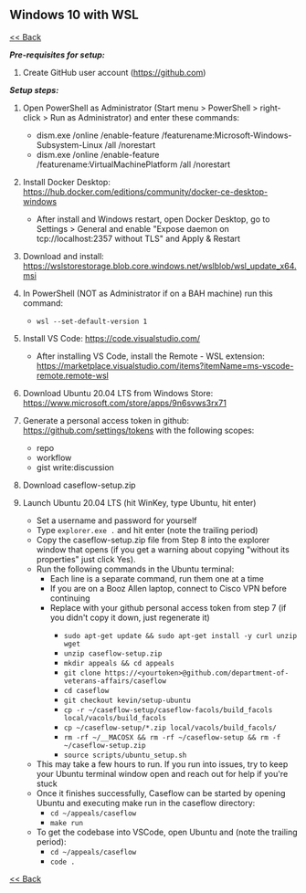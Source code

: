 ## Windows 10 with WSL ######################################################

[<< Back](README.md)

***Pre-requisites for setup:***

1. Create GitHub user account (https://github.com)

***Setup steps:***

1. Open PowerShell as Administrator (Start menu > PowerShell > right-click > Run as Administrator) and enter these commands:
    * dism.exe /online /enable-feature /featurename:Microsoft-Windows-Subsystem-Linux /all /norestart
    * dism.exe /online /enable-feature /featurename:VirtualMachinePlatform /all /norestart
2. Install Docker Desktop: https://hub.docker.com/editions/community/docker-ce-desktop-windows
    * After install and Windows restart, open Docker Desktop, go to Settings > General and enable "Expose daemon on tcp://localhost:2357 without TLS" and Apply & Restart

3. Download and install: https://wslstorestorage.blob.core.windows.net/wslblob/wsl_update_x64.msi

4. In PowerShell (NOT as Administrator if on a BAH machine) run this command:
    * `wsl --set-default-version 1`

5. Install VS Code: https://code.visualstudio.com/
    * After installing VS Code, install the Remote - WSL extension:
    https://marketplace.visualstudio.com/items?itemName=ms-vscode-remote.remote-wsl

6. Download Ubuntu 20.04 LTS from Windows Store: https://www.microsoft.com/store/apps/9n6svws3rx71

7. Generate a personal access token in github: https://github.com/settings/tokens with the following scopes:
    * repo
    * workflow
    * gist write:discussion

8. Download caseflow-setup.zip

9. Launch Ubuntu 20.04 LTS (hit WinKey, type Ubuntu, hit enter)
    * Set a username and password for yourself
    * Type `explorer.exe .` and hit enter (note the trailing period)
    * Copy the caseflow-setup.zip file from Step 8 into the explorer window that opens (if you get a warning about copying "without its properties" just click Yes).
    * Run the following commands in the Ubuntu terminal:
        * Each line is a separate command, run them one at a time
        * If you are on a Booz Allen laptop, connect to Cisco VPN before continuing
        * Replace <yourtoken> with your github personal access token from step 7 (if you didn't copy it down, just regenerate it)
            * `sudo apt-get update && sudo apt-get install -y curl unzip wget`
            * `unzip caseflow-setup.zip`
            * `mkdir appeals && cd appeals`
            * `git clone https://<yourtoken>@github.com/department-of-veterans-affairs/caseflow`
            * `cd caseflow`
            * `git checkout kevin/setup-ubuntu`
            * `cp -r ~/caseflow-setup/caseflow-facols/build_facols local/vacols/build_facols `
            * `cp ~/caseflow-setup/*.zip local/vacols/build_facols/`
            * `rm -rf ~/__MACOSX && rm -rf ~/caseflow-setup && rm -f ~/caseflow-setup.zip`
            * `source scripts/ubuntu_setup.sh`
    * This may take a few hours to run. If you run into issues, try to keep your Ubuntu terminal window open and reach out for help if you're stuck
    * Once it finishes successfully, Caseflow can be started by opening Ubuntu and executing make run in the caseflow directory:
        * `cd ~/appeals/caseflow`
        * `make run`
    * To get the codebase into VSCode, open Ubuntu and (note the trailing period):
        * `cd ~/appeals/caseflow`
        * `code .`

[<< Back](README.md)
